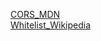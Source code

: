 [CORS_MDN](https://developer.mozilla.org/en-US/docs/Web/HTTP/CORS) <br>
[Whitelist_Wikipedia](https://en.wikipedia.org/wiki/Whitelist)